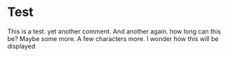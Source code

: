 Test
====

This is a test. yet another comment. And another again. how long can this be? Maybe some more. A few characters more. I wonder  how this will be displayed
